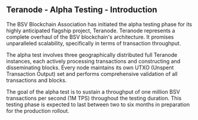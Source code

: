 ## Teranode - Alpha Testing - Introduction

The BSV Blockchain Association has initiated the alpha testing phase for its highly anticipated flagship project, Teranode. Teranode represents a complete overhaul of the BSV blockchain's architecture. It promises unparalleled scalability, specifically in terms of transaction throughput.

The alpha test involves three geographically distributed full Teranode instances, each actively processing transactions and constructing and disseminating blocks. Every node maintains its own UTXO (Unspent Transaction Output) set and performs comprehensive validation of all transactions and blocks.

The goal of the alpha test is to sustain a throughput of one million BSV transactions per second (1M TPS) throughout the testing duration. This testing phase is expected to last between two to six months in preparation for the production rollout.
